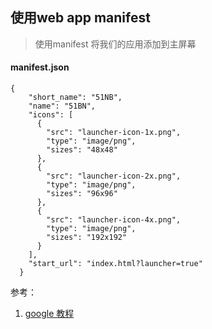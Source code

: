 ## 使用web app manifest

> 使用manifest 将我们的应用添加到主屏幕

#### manifest.json

```
{
    "short_name": "51NB",
    "name": "51BN",
    "icons": [
      {
        "src": "launcher-icon-1x.png",
        "type": "image/png",
        "sizes": "48x48"
      },
      {
        "src": "launcher-icon-2x.png",
        "type": "image/png",
        "sizes": "96x96"
      },
      {
        "src": "launcher-icon-4x.png",
        "type": "image/png",
        "sizes": "192x192"
      }
    ],
    "start_url": "index.html?launcher=true"
  }
```

参考：  
1. [google 教程](https://developers.google.com/web/fundamentals/web-app-manifest
)

